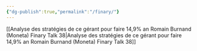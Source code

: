 ```yaml
---
{"dg-publish":true,"permalink":"/finary/"}
---
```


[[Analyse des stratégies de ce gérant pour faire 14,9% an Romain Burnand (Moneta)  Finary Talk 38\|Analyse des stratégies de ce gérant pour faire 14,9% an Romain Burnand (Moneta)  Finary Talk 38]]

